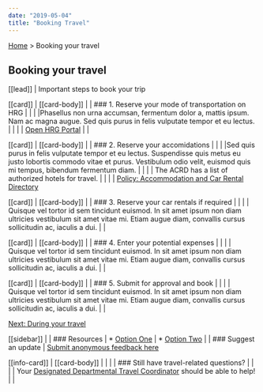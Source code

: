 ```yaml
---
date: "2019-05-04"
title: "Booking Travel"
---
```


<div classname="fullClass">

[Home](./) > Booking your travel

## Booking your travel

[[lead]]
| Important steps to book your trip

[[card]]
| [[card-body]]
| | ### 1. Reserve your mode of transportation on HRG
| |
| |Phasellus non urna accumsan, fermentum dolor a, mattis ipsum. Nam ac magna augue. Sed quis purus in felis vulputate tempor et eu lectus.
| |
| | [Open HRG Portal](/)
| |

[[card]]
| [[card-body]]
| | ### 2. Reserve your accomidations
| |
| |Sed quis purus in felis vulputate tempor et eu lectus. Suspendisse quis metus eu justo lobortis commodo vitae et purus. Vestibulum odio velit, euismod quis mi tempus, bibendum fermentum diam.
| |
| | The ACRD has a list of authorized hotels for travel.
| |
| | [Policy: Accommodation and Car Rental Directory](http://rehelv-acrd.tpsgc-pwgsc.gc.ca/acrds/index-eng.aspx)

[[card]]
| [[card-body]]
| | ### 3. Reserve your car rentals if required
| |
| | Quisque vel tortor id sem tincidunt euismod. In sit amet ipsum non diam ultricies vestibulum sit amet vitae mi. Etiam augue diam, convallis cursus sollicitudin ac, iaculis a dui.
| |

[[card]]
| [[card-body]]
| | ### 4. Enter your potential expenses
| |
| | Quisque vel tortor id sem tincidunt euismod. In sit amet ipsum non diam ultricies vestibulum sit amet vitae mi. Etiam augue diam, convallis cursus sollicitudin ac, iaculis a dui.
| |

[[card]]
| [[card-body]]
| | ### 5. Submit for approval and book
| |
| | Quisque vel tortor id sem tincidunt euismod. In sit amet ipsum non diam ultricies vestibulum sit amet vitae mi. Etiam augue diam, convallis cursus sollicitudin ac, iaculis a dui.
| |

[Next: During your travel](./during)

</div>

<div className="splitClass">

[[sidebar]]
|
| ### Resources
| * [Option One](/)
| * [Option Two](/)
|
| ### Suggest an update
| [Submit anonymous feedback here](https://docs.google.com/forms/d/e/1FAIpQLSf9y3VY3ADLpQ4kQLGvOo4cIdEEi5Hs3en-0lWRc4wQeTRheg/viewform)

[[info-card]]
| [[card-body]]
| |
| | ### Still have travel-related questions?
| |
| | Your [Designated Departmental Travel Coordinator](https://www.tbs-sct.gc.ca/ap/list-liste/dtc-cmv-eng.asp) should be able to help!
| |

</div>